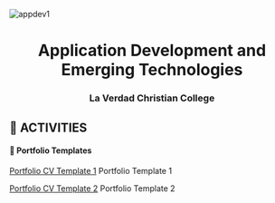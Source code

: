 ![appdev1](https://socialify.git.ci/szeedneigh/appdev1/image?description=1&descriptionEditable=APPDEV%20is%20a%20comprehensive%20course%20that%20explores%20the%20latest%20trends%20and%20practices%20in%20software%20development.%20&font=Source%20Code%20Pro&name=1&owner=1&pattern=Circuit%20Board&theme=Dark)

<h1 align="center">Application Development and Emerging Technologies</h1>
<h3 align="center">La Verdad Christian College</h3>


## 🎫 ACTIVITIES

#### 📄 Portfolio Templates

[Portfolio CV Template 1](https://themewagon.github.io/ronin/) Portfolio Template 1 

[Portfolio CV Template 2](https://themewagon.github.io/hola/) Portfolio Template 2
